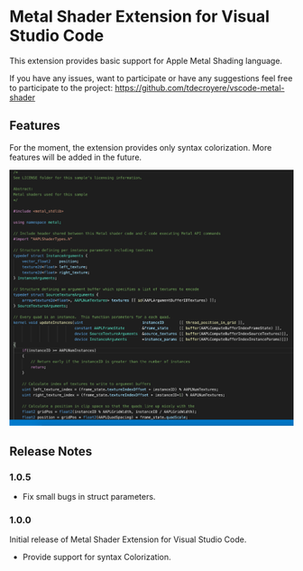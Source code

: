 # Metal Shader Extension for Visual Studio Code

This extension provides basic support for Apple Metal Shading language.

If you have any issues, want to participate or have any suggestions feel free to participate to the project: https://github.com/tdecroyere/vscode-metal-shader

## Features

For the moment, the extension provides only syntax colorization. More features will be added in the future.

![feature X](docs/preview-1.png)

## Release Notes

### 1.0.5

* Fix small bugs in struct parameters.

### 1.0.0

Initial release of Metal Shader Extension for Visual Studio Code.
* Provide support for syntax Colorization.

